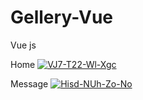 # Gellery-Vue
Vue js

Home
<a href="https://ibb.co/3p5TXk2"><img src="https://i.ibb.co/6HcyhNz/VJ7-T22-Wl-Xgc.jpg" alt="VJ7-T22-Wl-Xgc" border="0"></a>

Message
<a href="https://ibb.co/f4cDS3g"><img src="https://i.ibb.co/bzfb340/Hisd-NUh-Zo-No.jpg" alt="Hisd-NUh-Zo-No" border="0"></a>
